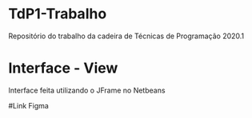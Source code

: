# TdP1-Trabalho
Repositório do trabalho da cadeira de Técnicas de Programação 2020.1

# Interface - View
Interface feita utilizando o JFrame no Netbeans

#Link Figma
